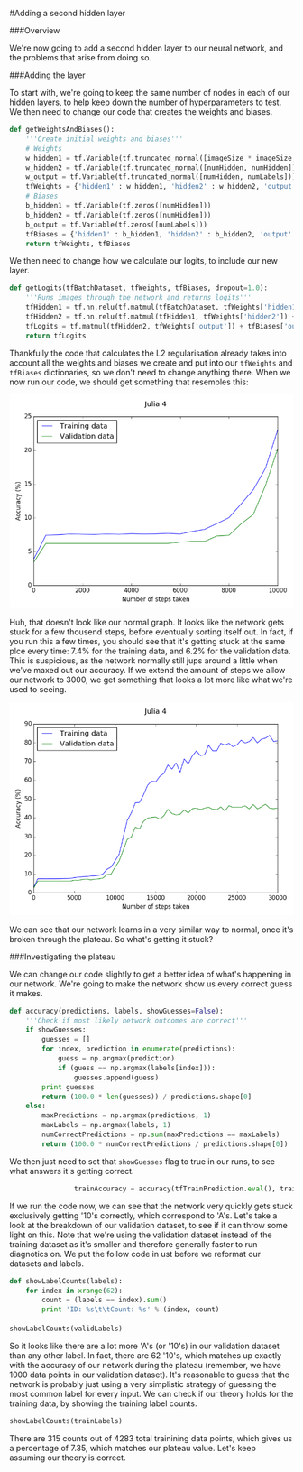 #Adding a second hidden layer

###Overview

We're now going to add a second hidden layer to our neural network, and the problems that arise from doing so.

###Adding the layer

To start with, we're going to keep the same number of nodes in each of our hidden layers, to help keep down the number of hyperparameters to test. We then need to change our code that creates the weights and biases.

```python
def getWeightsAndBiases():
	'''Create initial weights and biases'''
	# Weights
	w_hidden1 = tf.Variable(tf.truncated_normal([imageSize * imageSize, numHidden]))
	w_hidden2 = tf.Variable(tf.truncated_normal([numHidden, numHidden]))
	w_output = tf.Variable(tf.truncated_normal([numHidden, numLabels]))
	tfWeights = {'hidden1' : w_hidden1, 'hidden2' : w_hidden2, 'output' : w_output}
	# Biases
	b_hidden1 = tf.Variable(tf.zeros([numHidden]))
	b_hidden2 = tf.Variable(tf.zeros([numHidden]))
	b_output = tf.Variable(tf.zeros([numLabels]))
	tfBiases = {'hidden1' : b_hidden1, 'hidden2' : b_hidden2, 'output' : b_output}
	return tfWeights, tfBiases
```

We then need to change how we calculate our logits, to include our new layer.

```python
def getLogits(tfBatchDataset, tfWeights, tfBiases, dropout=1.0):
	'''Runs images through the network and returns logits'''
	tfHidden1 = tf.nn.relu(tf.matmul(tfBatchDataset, tfWeights['hidden1']) + tfBiases['hidden1'])
	tfHidden2 = tf.nn.relu(tf.matmul(tfHidden1, tfWeights['hidden2']) + tfBiases['hidden2'])
	tfLogits = tf.matmul(tfHidden2, tfWeights['output']) + tfBiases['output']
	return tfLogits
```

Thankfully the code that calculates the L2 regularisation already takes into account all the weights and biases we create and put into our ```tfWeights``` and ```tfBiases``` dictionaries, so we don't need to change anything there. When we now run our code, we should get something that resembles this:

![Second hidden layer 1](/images/Julia_4_blog_1.png)

Huh, that doesn't look like our normal graph. It looks like the network gets stuck for a few thousend steps, before eventually sorting itself out. In fact, if you run this a few times, you should see that it's getting stuck at the same plce every time: 7.4% for the training data, and 6.2% for the validation data. This is suspicious, as the network normally still jups around a little when we've maxed out our accuracy. If we extend the amount of steps we allow our network to 3000, we get something that looks a lot more like what we're used to seeing.

![Second hidden layer 2](/images/Julia_4_blog_2.png)

We can see that our network learns in a very similar way to normal, once it's broken through the plateau. So what's getting it stuck?

###Investigating the plateau

We can change our code slightly to get a better idea of what's happening in our network. We're going to make the network show us every correct guess it makes.

```python
def accuracy(predictions, labels, showGuesses=False):
	'''Check if most likely network outcomes are correct'''
	if showGuesses:
		guesses = []
		for index, prediction in enumerate(predictions):
			guess = np.argmax(prediction)
			if (guess == np.argmax(labels[index])):
				guesses.append(guess)
		print guesses
		return (100.0 * len(guesses)) / predictions.shape[0]
	else:
		maxPredictions = np.argmax(predictions, 1)
		maxLabels = np.argmax(labels, 1)
		numCorrectPredictions = np.sum(maxPredictions == maxLabels)
		return (100.0 * numCorrectPredictions / predictions.shape[0])
```

We then just need to set that ```showGuesses``` flag to true in our runs, to see what answers it's getting correct.

```python
				trainAccuracy = accuracy(tfTrainPrediction.eval(), trainLabels, showGuesses=True)
```

If we run the code now, we can see that the network very quickly gets stuck exclusively getting '10's correctly, which correspond to 'A's. Let's take a look at the breakdown of our validation dataset, to see if it can throw some light on this. Note that we're using the validation dataset instead of the training dataset as it's smaller and therefore generally faster to run diagnotics on. We put the follow code in ust before we reformat our datasets and labels.

```python
def showLabelCounts(labels):
	for index in xrange(62):
		count = (labels == index).sum()
		print 'ID: %s\t\tCount: %s' % (index, count)

showLabelCounts(validLabels)
```

So it looks like there are a lot more 'A's (or '10's) in our validation dataset than any other label. In fact, there are 62 '10's, which matches up exactly with the accuracy of our network during the plateau (remember, we have 1000 data points in our validation dataset). It's reasonable to guess that the network is probably just using a very simplistic strategy of guessing the most common label for every input. We can check if our theory holds for the training data, by showing the training label counts.

```python
showLabelCounts(trainLabels)
```

There are 315 counts out of 4283 total trainining data points, which gives us a percentage of 7.35, which matches our plateau value. Let's keep assuming our theory is correct.
